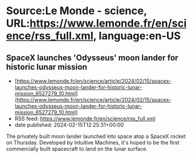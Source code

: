 # Source:Le Monde - science, URL:https://www.lemonde.fr/en/science/rss_full.xml, language:en-US

## SpaceX launches 'Odysseus' moon lander for historic lunar mission
 - [https://www.lemonde.fr/en/science/article/2024/02/15/spacex-launches-odysseus-moon-lander-for-historic-lunar-mission_6527279_10.html](https://www.lemonde.fr/en/science/article/2024/02/15/spacex-launches-odysseus-moon-lander-for-historic-lunar-mission_6527279_10.html)
 - RSS feed: https://www.lemonde.fr/en/science/rss_full.xml
 - date published: 2024-02-15T12:25:31+00:00

The privately built moon lander launched into space atop a SpaceX rocket on Thursday. Developed by Intuitive Machines, it's hoped to be the first commercially built spacecraft to land on the lunar surface.

